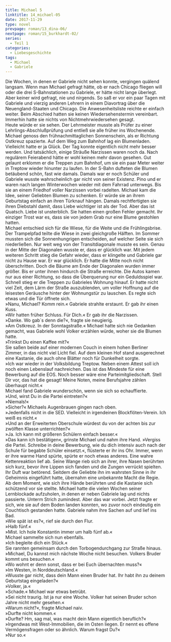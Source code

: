 ```yaml
---
title: Michael 5
linktitle: 14_michael-05
date: 2017-11-29
type: novel
prevpage: roman/13_dina-06/
nextpage: roman/15_burkhardt-02/
series:
  - Teil 1 
categories:
  - Liebesgeschichte
tags:
  - Michael
  - Gabriele
---
```


Die Wochen, in denen er Gabriele nicht sehen konnte, vergingen quälend langsam. Wenn man Michael gefragt hätte, ob er nach Chicago fliegen will oder die drei S-Bahnstationen zu Gabriele, er hätte nicht lange überlegt. Aber keiner wird gefragt, nie und nirgends. So saß er vor ein paar Tagen mit Gabriele und vierzig anderen Lehrern in einem Diavortrag über die Neuengland-Staaten und Chicago. Die Anwesenheitsliste reichte er einfach weiter. Beim Abschied hatten sie keinen Wiedersehenstermin vereinbart. Immerhin hatte sie nichts von Nichtmehrwiedersehen gesagt.   
Heute würde er sie sehen. Der Lehrmeister musste als Prüfer zu einer Lehrlings-Abschlußprüfung und entließ sie alle früher ins Wochenende. Michael genoss den frühnachmittaglichen Sonnenschein, als er Richtung Ostkreuz spazierte. Auf dem Weg zum Bahnhof lag ein Blumenladen. Vielleicht hatte er ja Glück. Der Tag konnte eigentlich nicht mehr besser werden. Und tatsächlich, einige Sträuße Narzissen waren noch da. Nach regulärem Feierabend hätte er wohl keinen mehr davon gesehen. Gut gelaunt erklomm er die Treppen zum Bahnhof, um sie ein paar Meter weiter in Treptow wieder hinunter zu laufen. In der S-Bahn dufteten die Blumen betäubend schön, fast wie damals. Damals war er noch Schüler und Gabriele wusste wahrscheinlich gar nicht von seiner Existenz. Pino und er waren nach langen Winterwochen wieder mit dem Fahrrad unterwegs. Bis sie an einem Friedhof voller Narzissen vorbei radelten. Michael kam die Idee, seiner Geliebten Blumen zu schenken. Er würde sie an ihrem Geburtstag einfach an ihren Türknauf hängen. Damals rechtfertigten sie ihren Diebstahl damit, dass Liebe wichtiger ist als der Tod. Aber das ist Quatsch. Liebe ist unsterblich. Sie hatten einen großen Fehler gemacht. Ihr einziger Trost war es, dass sie von jedem Grab nur eine Blume gestohlen hatten.   
Michael entschied sich für die Wiese, für die Weite und die Frühlingsbrise. Der Trampelpfad teilte die Wiese in zwei gleichgroße Hälften. Im Sommer mussten sich die Sonnenhungrigen entscheiden, auf welcher Seite sie sich niederließen. Nur weit weg von der Transitdiagonale musste es sein. Genau in der Mitte der Diagonalen wusste er, dass er glücklich war. Mit jedem weiteren Schritt stieg die Gefahr wieder, dass er klingelte und Gabriele gar nicht zu Hause war. Er war glücklich. Er hatte die Mitte noch nicht überschritten. Doch die Bäume am Ende der Diagonalen wurden immer größer. Bis er unter ihnen hindurch die Straße erreichte. Die Autos kamen nur aus einer Richtung, so dass die Überquerung nur ein Geduldsspiel war. Schnell stieg er die Treppen zu Gabrieles Wohnung hinauf. Er hatte nicht viel Zeit, dem Lärm der Straße auszublenden, um voller Hoffnung auf die leisesten Geräusche hinter der Wohnungstür zu lauschen. Es regte sich etwas und die Tür öffnete sich.   
»Nanu, Michael? Komm rein.« Gabriele strahlte erstaunt. Er gab ihr einen Kuss.   
»Wir hatten früher Schluss. Für Dich.« Er gab ihr die Narzissen.   
»Danke. Wo gab´s denn die?«, fragte sie neugierig.   
»Am Ostkreuz. In der Sonntagstraße.« Michael hatte sich nie Gedanken gemacht, was Gabriele wohl Volker erzählen würde, woher sie die Blumen hatte.   
»Trinkst Du einen Kaffee mit?«   
Sie saßen beide auf einer modernen Couch in einem hohen Berliner Zimmer, in das nicht viel Licht fiel. Auf dem kleinen Hof stand ausgerechnet eine Kastanie, die auch ohne Blätter noch für Dunkelheit sorgte.   
»Ich war wieder in der Volksbildung Treptow. Neben einem Attest soll ich noch einen Lebenslauf nachreichen. Das ist das Mindeste für eine Bewerbung auf die EOS. Noch besser wäre eine Parteimitgliedschaft. Stell Dir vor, das hat die gesagt! Meine Noten, meine Berufsjahre zählen überhaupt nicht.«   
Michael fand Gabriele wunderschön, wenn sie sich so echauffierte.   
»Und, wirst Du in die Partei eintreten?«   
»Niemals!«   
»Sicher?« Michaels Augenbrauen gingen nach oben.   
»Jedenfalls nicht in die SED. Vielleicht in irgendeinen Blockflöten-Verein. Ich weiß es nicht.«   
»Und an der Erweiterten Oberschule würdest du von der achten bis zur zwölften Klasse unterrichten?«   
»Ja. Ich kann mit größeren Schülern einfach besser.«   
»Das kann ich bestätigen«, grinste Michael und nahm ihre Hand. »Vergiss die Partei. Schreibe in deine Bewerbung, wie du dich intensiv auch nach der Schule für begabte Schüler einsetzt.«, flüsterte er ihr ins Ohr. Immer, wenn er ihre warme Hand spürte, spürte er noch etwas anderes. Eine wahre Kettenreaktion lief ab. Seine Wange rieb sich an ihrer, ihre Nasen berührten sich kurz, bevor ihre Lippen sich fanden und die Zungen verrückt spielten. Ihr Duft war betörend. Seitdem die Geliebte ihn im wahrsten Sinne in ihr Geheimnis eingeführt hatte, übernahm eine unbekannte Macht die Regie. Ab dem Moment, wie sich ihre Hände berührten und die Kastanie sich schützend vor sie stellte. Michael hatte die vielen Wochen seiner Lernblockade aufzuholen, in denen er neben Gabriele lag und nichts passierte. Unterm Strich zumindest. Aber das war vorbei. Jetzt fragte er sich, wie sie auf dem Boden landen konnten, wo zuvor noch eindeutig ein Couchtisch gestanden hatte. Gabriele nahm ihre Sachen auf und lief ins Bad.   
»Wie spät ist es?«, rief sie durch den Flur.   
»Halb fünf.«   
»Mist. Ich hole Konstantin immer um halb fünf ab.«   
Michael sammelte sich nun ebenfalls.   
»Ich begleite dich ein Stück.«   
Sie rannten gemeinsam durch den Torbogendurchgang zur Straße hinaus.   
»Michael, Du kannst mich nächste Woche nicht besuchen. Volkers Bruder kommt uns besuchen.«   
»Wo wohnt er denn sonst, dass er bei Euch übernachten muss?«   
»Im Westen, in Norddeutschland.«   
»Wusste gar nicht, dass dein Mann einen Bruder hat. Ihr habt ihn zu deinem Geburtstag eingeladen?«   
»Volker, ja.«   
»Schade.« Michael war etwas betrübt.   
»Sei nicht traurig. Ist ja nur eine Woche. Volker hat seinen Bruder schon Jahre nicht mehr gesehen.«   
»Warum nicht?«, fragte Michael naiv.   
»Durfte nicht kommen.«   
»Durfte? Hm, sag mal, was macht dein Mann eigentlich beruflich?«   
»Irgendwas mit West-Immobilien, die im Osten liegen. Er nennt es offene Vermögensfragen oder so ähnlich. Warum fragst Du?«   
»Nur so.«